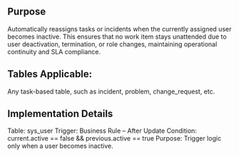 ## Purpose
Automatically reassigns tasks or incidents when the currently assigned user becomes inactive.
This ensures that no work item stays unattended due to user deactivation, termination, or role changes, maintaining operational continuity and SLA compliance.
## Tables Applicable:
Any task-based table, such as incident, problem, change_request, etc.
## Implementation Details
Table: sys_user
Trigger: Business Rule – After Update
Condition: current.active == false && previous.active == true
Purpose: Trigger logic only when a user becomes inactive.
